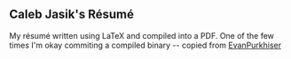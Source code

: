 ## Caleb Jasik's Résumé

My résumé written using LaTeX and compiled into a PDF. One of the few times I'm
okay commiting a compiled binary -- copied from [EvanPurkhiser](https://github.com/EvanPurkhiser)
